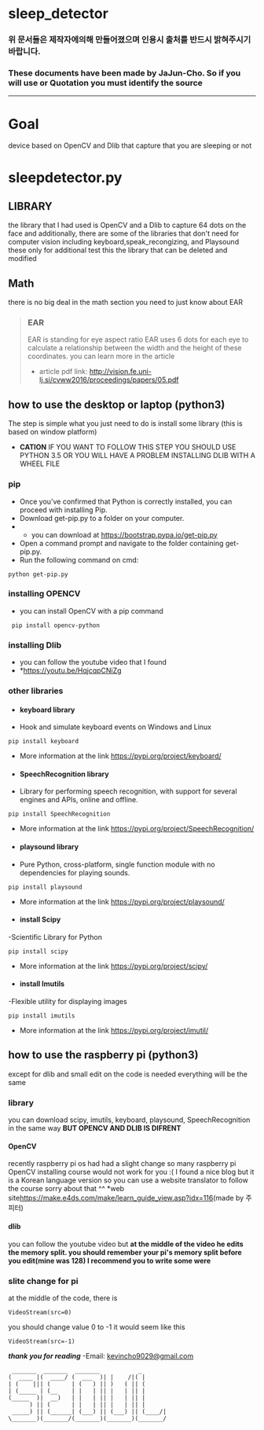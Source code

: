 sleep_detector
 ===============
 ### 위 문서들은 제작자에의해 만들어졌으며 인용시 출처를 반드시 밝혀주시기 바랍니다. 
 ### These documents have been made by JaJun-Cho. So if you will use or Quotation you must identify the source
  -------------
# Goal
device based on OpenCV and Dlib that capture that you are sleeping or not
# sleepdetector.py
## LIBRARY
the library that I had used is OpenCV and a Dlib to capture 64 dots on the face
and additionally, there are some of the libraries that don't need for computer vision 
including keyboard,speak_recongizing, and Playsound these only for additional test this the library that can be deleted and modified 
## Math
there is no big deal in the math section you need to just know about EAR
>### __EAR__
>EAR is standing for eye aspect ratio 
>EAR uses 6 dots for each eye to calculate a relationship between the width and the height of these coordinates.
>you can learn more in the article 
>* article pdf link: <http://vision.fe.uni-lj.si/cvww2016/proceedings/papers/05.pdf>

## how to use the desktop or laptop (python3)
The step is simple what you just need to do is install some library (this is based on window platform)
* __CATION__ IF YOU WANT TO FOLLOW THIS STEP YOU SHOULD USE PYTHON 3.5 OR YOU WILL HAVE A PROBLEM INSTALLING DLIB WITH A WHEEL FILE
### pip ###
- Once you’ve confirmed that Python is correctly installed, you can proceed with installing Pip.
- Download get-pip.py to a folder on your computer.
-  * you can download at <https://bootstrap.pypa.io/get-pip.py>
- Open a command prompt and navigate to the folder containing get-pip.py.
- Run the following command on cmd:
```b
python get-pip.py
```


### installing __OPENCV__
- you can install OpenCV with a pip command 
```b
 pip install opencv-python
 ```
### installing Dlib 
- you can follow the youtube video that I found 
- *<https://youtu.be/HqjcqpCNiZg>
### other libraries
- #### keyboard library
- Hook and simulate keyboard events on Windows and Linux
```b
pip install keyboard
```
* More information at the link <https://pypi.org/project/keyboard/>


- #### SpeechRecognition library
- Library for performing speech recognition, with support for several engines and APIs, online and offline.
```
pip install SpeechRecognition
```
* More information at the link <https://pypi.org/project/SpeechRecognition/>


- #### playsound library
- Pure Python, cross-platform, single function module with no dependencies for playing sounds.
```
pip install playsound
```
* More information at the link <https://pypi.org/project/playsound/>

- #### install Scipy
-Scientific Library for Python
```
pip install scipy
```
* More information at the link <https://pypi.org/project/scipy/>

- #### install Imutils
-Flexible utility for displaying images
```
pip install imutils
```
* More information at the link <https://pypi.org/project/imutil/>


## how to use the raspberry pi (python3)
except for dlib and small edit on the code is needed everything will be the same
### library
you can download scipy, imutils, keyboard, playsound, SpeechRecognition in the same way
__BUT OPENCV AND DLIB IS DIFRENT__
#### OpenCV
recently raspberry pi os had had a slight change so many raspberry pi OpenCV installing course 
would not work for you :(
I found a nice blog but it is a Korean language version so you can use a website translator to follow 
the course sorry about that ^^
*web site<https://make.e4ds.com/make/learn_guide_view.asp?idx=116>(made by 주피터)
#### dlib 
you can follow the youtube video but __at the middle of the video he edits the memory split. you should remember your pi's memory split before you edit(mine was 128) I recommend you to write some were__
### slite change for pi
at the middle of the code, there is 

```python3
VideoStream(src=0)
```
you should change value 0 to -1
it would seem like this

```python3
VideoStream(src=-1)
```

___thank you for reading___ 
-Email: <kevincho9029@gmail.com>
```
 _______  _______  _______           _      
(  ____ |(  ____/ (  ___  )| |    /|( |        
| (    ||| (      | (   ) || )   ( || (        
| (_____ | (__    | |   | || |   | || |        
(_____  )|  __)   | |   | || |   | || |        
      ) || (      | |   | || |   | || |        
 _____) || (______| (___) || (___) || (____/|
\_______)(_______/(_______)(_______)(_______/ 
```
